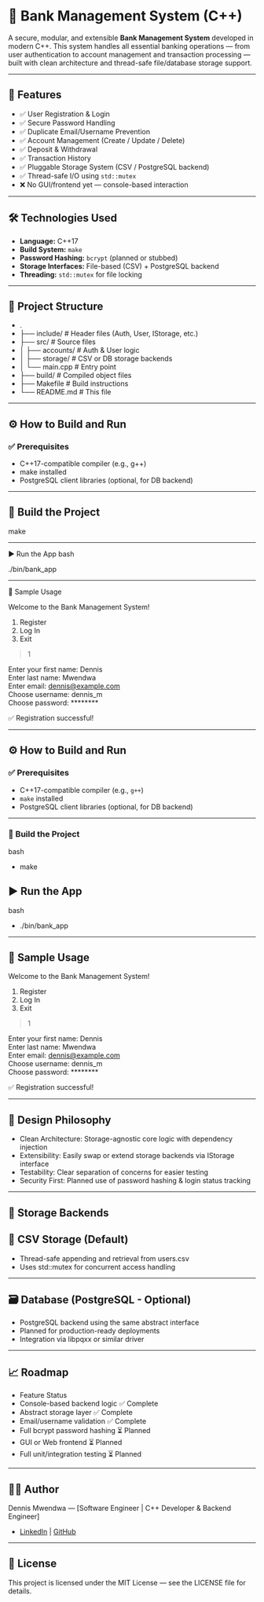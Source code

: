 # 📘 Bank Management System (C++)

A secure, modular, and extensible **Bank Management System** developed in modern C++.
This system handles all essential banking operations — from user authentication to
account management and transaction processing — built with clean architecture and
thread-safe file/database storage support.

---

## 🔧 Features

- ✅ User Registration & Login  
- ✅ Secure Password Handling  
- ✅ Duplicate Email/Username Prevention  
- ✅ Account Management (Create / Update / Delete)  
- ✅ Deposit & Withdrawal  
- ✅ Transaction History  
- ✅ Pluggable Storage System (CSV / PostgreSQL backend)  
- ✅ Thread-safe I/O using `std::mutex`  
- ❌ No GUI/frontend yet — console-based interaction  

---

## 🛠️ Technologies Used

- **Language:** C++17  
- **Build System:** `make`  
- **Password Hashing:** `bcrypt` (planned or stubbed)  
- **Storage Interfaces:** File-based (CSV) + PostgreSQL backend  
- **Threading:** `std::mutex` for file locking  

---

## 📂 Project Structure

- .
- ├── include/        # Header files (Auth, User, IStorage, etc.)
- ├── src/            # Source files
- │   ├── accounts/   # Auth & User logic
- │   ├── storage/    # CSV or DB storage backends
- │   └── main.cpp    # Entry point
- ├── build/          # Compiled object files
- ├── Makefile        # Build instructions
- └── README.md       # This file

---

## ⚙️ How to Build and Run
### ✅ Prerequisites
- C++17-compatible compiler (e.g., g++)
- make installed
- PostgreSQL client libraries (optional, for DB backend)

---

## 🔨 Build the Project

make

---

▶️ Run the App
bash

./bin/bank_app

---

🧪 Sample Usage

Welcome to the Bank Management System!

1. Register  
2. Log In  
3. Exit  

> 1

Enter your first name: Dennis  
Enter last name: Mwendwa  
Enter email: dennis@example.com  
Choose username: dennis_m  
Choose password: ********  

✅ Registration successful!

---

## ⚙️ How to Build and Run

### ✅ Prerequisites

- C++17-compatible compiler (e.g., `g++`)
- `make` installed
- PostgreSQL client libraries (optional, for DB backend)

---

### 🔨 Build the Project

bash
- make

## ▶️ Run the App
bash
- ./bin/bank_app

---

## 🧪 Sample Usage

Welcome to the Bank Management System!

1. Register  
2. Log In  
3. Exit

> 1

Enter your first name: Dennis  
Enter last name: Mwendwa  
Enter email: dennis@example.com  
Choose username: dennis_m  
Choose password: ********  

✅ Registration successful!

---

## 📌 Design Philosophy

- Clean Architecture: Storage-agnostic core logic with dependency injection
- Extensibility: Easily swap or extend storage backends via IStorage interface
- Testability: Clear separation of concerns for easier testing
- Security First: Planned use of password hashing & login status tracking

---

## 🧱 Storage Backends
## 📁 CSV Storage (Default)
- Thread-safe appending and retrieval from users.csv
- Uses std::mutex for concurrent access handling

---

## 🗃️ Database (PostgreSQL - Optional)
- PostgreSQL backend using the same abstract interface
- Planned for production-ready deployments
- Integration via libpqxx or similar driver

---

## 📈 Roadmap
- Feature	Status
- Console-based backend logic	✅ Complete
- Abstract storage layer	✅ Complete
- Email/username validation	✅ Complete
- Full bcrypt password hashing	⏳ Planned
- GUI or Web frontend	⏳ Planned
- Full unit/integration testing	⏳ Planned

---

## 🧑‍💻 Author

Dennis Mwendwa — [Software Engineer | C++ Developer & Backend Engineer]
- [LinkedIn](https://www.linkedin.com/in/dennis-musembi-83a18bb7) | [GitHub](https://github.com/Dennismwendwa)

---

## 📄 License
This project is licensed under the MIT License — see the LICENSE file for details.
